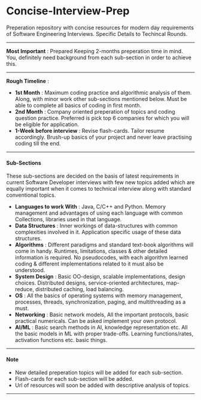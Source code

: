# Concise-Interview-Prep
Preperation repository with concise resources for modern day requirements of Software Engineering Interviews. Specific Details to Techincal Rounds. 

---

__Most Important__ : Prepared Keeping 2-months preperation time in mind. You, definitely need background from each sub-section in order to achieve this.

---
__Rough Timeline__ : 
* __1st Month__ : Maximum coding practice and algorithmic analysis of them. Along, with minor work other sub-sections mentioned below. Must be able to complete all basics of coding in first month.
* __2nd Month__ : Company oriented preperation of topics and coding question practice. Preferred is pick top 6 companies for which you will be eligible for application. 
* __1-Week before interview__ : Revise flash-cards. Tailor resume accordingly. Brush-up basics of your project and never leave practising coding till the end.
---
#### Sub-Sections

These sub-sections are decided on the basis of latest requirements in current Software Developer interviews with few new topics added which are equally important when it comes to technical interview along with standard conventional topics.  

* __Languages to work With__ : Java, C/C++ and Python. Memory management and advantages of using each language with common Collections, libraries used in that language.
* __Data Structures__ : Inner workings of data-structures with common complexities involved in it. Application specific usage of these data structures.
* __Algorithms__ : Different paradigms and standard text-book algorithms will come in handy. Runtimes, limitations, classes & other detailed information is required. No pseudocodes, with each algorithm learned coding & different implementations related to it must also be understood.
* __System Design__ : Basic OO-design, scalable implementations, design choices. Distributed designs, service-oriented architectures, map-reduce, distributed caching, load balancing.
* __OS__ : All the basics of operating systems with memory management, processes, threads, synchronization, paging, and multithreading as a must.
* __Networking__ : Basic network models, All the important protocols, basic practical numericals. Can be asked implement your own protocol.
* __AI/ML__ : Basic search methods in AI, knowledge representation etc. All the basic models in ML with proper trade-offs. Learning functions/rates, activation functions etc. basic things.

---
#### Note
* New detailed preperation topics will be added for each sub-section.
* Flash-cards for each sub-section will be added.
* Url of resources will soon be added with descriptive analysis of topics.
---

